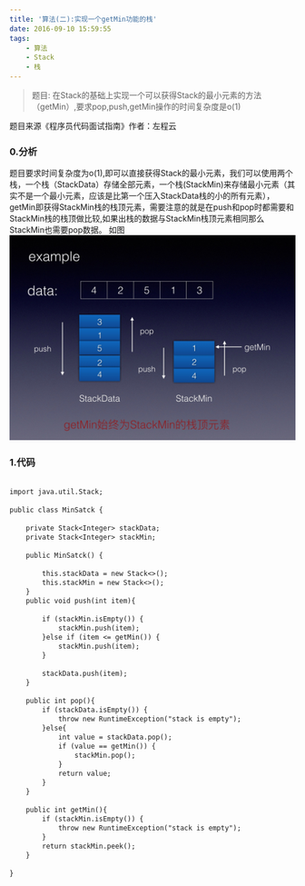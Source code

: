 ```yaml
---
title: '算法(二):实现一个getMin功能的栈'
date: 2016-09-10 15:59:55
tags:
	- 算法
	- Stack
	- 栈
---
```


> 题目:
> 在Stack的基础上实现一个可以获得Stack的最小元素的方法（getMin）,要求pop,push,getMin操作的时间复杂度是o(1)
> 

题目来源《程序员代码面试指南》作者：左程云

### 0.分析
题目要求时间复杂度为o(1),即可以直接获得Stack的最小元素，我们可以使用两个栈，一个栈（StackData）存储全部元素，一个栈(StackMin)来存储最小元素（其实不是一个最小元素，应该是比第一个压入StackData栈的小的所有元素），getMin即获得StackMin栈的栈顶元素，需要注意的就是在push和pop时都需要和StackMin栈的栈顶做比较,如果出栈的数据与StackMin栈顶元素相同那么StackMin也需要pop数据。
如图
![](/img/stack/getMinStack.png)

### 1.代码

```

import java.util.Stack;

public class MinSatck {
	
	private Stack<Integer> stackData;
	private Stack<Integer> stackMin;
	
	public MinSatck() {

		this.stackData = new Stack<>();
		this.stackMin = new Stack<>();
	}
	public void push(int item){
		
		if (stackMin.isEmpty()) {
			stackMin.push(item);
		}else if (item <= getMin()) {
			stackMin.push(item);
		}	
		
		stackData.push(item);
	}
	
	public int pop(){
		if (stackData.isEmpty()) {
			throw new RuntimeException("stack is empty");
		}else{
			int value = stackData.pop();
			if (value == getMin()) {
				stackMin.pop();
			}
			return value;
		}
	}
	
	public int getMin(){
		if (stackMin.isEmpty()) {
			throw new RuntimeException("stack is empty");
		}
		return stackMin.peek();
	}
	
}
```



